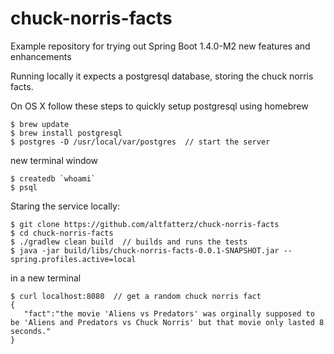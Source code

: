 # chuck-norris-facts
Example repository for trying out Spring Boot 1.4.0-M2 new features and enhancements

Running locally it expects a postgresql database, storing the chuck norris facts.

On OS X follow these steps to quickly setup postgresql using homebrew

```
$ brew update
$ brew install postgresql
$ postgres -D /usr/local/var/postgres  // start the server
```

new terminal window

```
$ createdb `whoami`
$ psql 
```

Staring the service locally:

```
$ git clone https://github.com/altfatterz/chuck-norris-facts
$ cd chuck-norris-facts
$ ./gradlew clean build  // builds and runs the tests
$ java -jar build/libs/chuck-norris-facts-0.0.1-SNAPSHOT.jar --spring.profiles.active=local
```

in a new terminal

```
$ curl localhost:8080  // get a random chuck norris fact
{  
   "fact":"the movie 'Aliens vs Predators' was orginally supposed to be 'Aliens and Predators vs Chuck Norris' but that movie only lasted 8 seconds."
}
```




